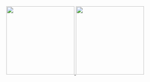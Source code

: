 
<div>
  <a href="https://github.com/vitordl">
  <img height="180em" src="https://github-readme-stats.vercel.app/api?username=vitordl&show_icons=true&theme=dark&include_all_commits=true&count_private=true"/>
  <img height="180em" src="https://github-readme-stats.vercel.app/api/top-langs/?username=vitordl&layout=compact&langs_count=7&theme=dark"/>
</div>

